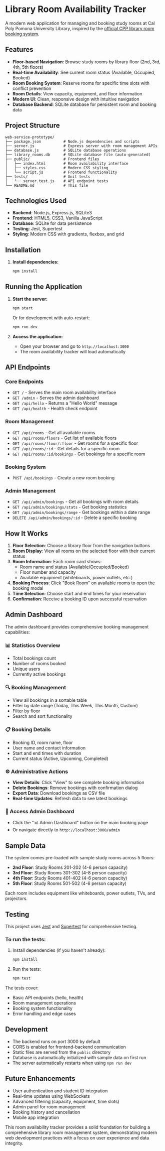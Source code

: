 # Library Room Availability Tracker

A modern web application for managing and booking study rooms at Cal Poly Pomona University Library, inspired by the [official CPP library room booking system](https://cpp.libcal.com/spaces?lid=8262&gid=0&c=0).

## Features

- **Floor-based Navigation**: Browse study rooms by library floor (2nd, 3rd, 4th, 5th floors)
- **Real-time Availability**: See current room status (Available, Occupied, Booked)
- **Room Booking System**: Reserve rooms for specific time slots with conflict prevention
- **Room Details**: View capacity, equipment, and floor information
- **Modern UI**: Clean, responsive design with intuitive navigation
- **Database Backend**: SQLite database for persistent room and booking data

## Project Structure

```
web-service-prototype/
├── package.json          # Node.js dependencies and scripts
├── server.js             # Express server with room management APIs
├── database.js           # SQLite database operations
├── library_rooms.db      # SQLite database file (auto-generated)
├── public/               # Frontend files
│   ├── index.html        # Room availability interface
│   ├── styles.css        # Modern CSS styling
│   └── script.js         # Frontend functionality
├── tests/                # Unit tests
│   └── server.test.js    # API endpoint tests
└── README.md             # This file
```

## Technologies Used

- **Backend**: Node.js, Express.js, SQLite3
- **Frontend**: HTML5, CSS3, Vanilla JavaScript
- **Database**: SQLite for data persistence
- **Testing**: Jest, Supertest
- **Styling**: Modern CSS with gradients, flexbox, and grid

## Installation

1. **Install dependencies:**
   ```bash
   npm install
   ```

## Running the Application

1. **Start the server:**
   ```bash
   npm start
   ```
   
   Or for development with auto-restart:
   ```bash
   npm run dev
   ```

2. **Access the application:**
   - Open your browser and go to `http://localhost:3000`
   - The room availability tracker will load automatically

## API Endpoints

### Core Endpoints
- `GET /` - Serves the main room availability interface
- `GET /admin` - Serves the admin dashboard
- `GET /api/hello` - Returns a "Hello World" message
- `GET /api/health` - Health check endpoint

### Room Management
- `GET /api/rooms` - Get all available rooms
- `GET /api/rooms/floors` - Get list of available floors
- `GET /api/rooms/floor/:floor` - Get rooms for a specific floor
- `GET /api/rooms/:id` - Get details for a specific room
- `GET /api/rooms/:id/bookings` - Get bookings for a specific room

### Booking System
- `POST /api/bookings` - Create a new room booking

### Admin Management
- `GET /api/admin/bookings` - Get all bookings with room details
- `GET /api/admin/bookings/stats` - Get booking statistics
- `GET /api/admin/bookings/range` - Get bookings within a date range
- `DELETE /api/admin/bookings/:id` - Delete a specific booking

## How It Works

1. **Floor Selection**: Choose a library floor from the navigation buttons
2. **Room Display**: View all rooms on the selected floor with their current status
3. **Room Information**: Each room card shows:
   - Room name and status (Available/Occupied/Booked)
   - Floor number and capacity
   - Available equipment (whiteboards, power outlets, etc.)
4. **Booking Process**: Click "Book Room" on available rooms to open the booking modal
5. **Time Selection**: Choose start and end times for your reservation
6. **Confirmation**: Receive a booking ID upon successful reservation

## Admin Dashboard

The admin dashboard provides comprehensive booking management capabilities:

### **📊 Statistics Overview**
- Total bookings count
- Number of rooms booked
- Unique users
- Currently active bookings

### **🔍 Booking Management**
- View all bookings in a sortable table
- Filter by date range (Today, This Week, This Month, Custom)
- Filter by floor
- Search and sort functionality

### **📋 Booking Details**
- Booking ID, room name, floor
- User name and contact information
- Start and end times with duration
- Current status (Active, Upcoming, Completed)

### **⚙️ Administrative Actions**
- **View Details**: Click "View" to see complete booking information
- **Delete Bookings**: Remove bookings with confirmation dialog
- **Export Data**: Download bookings as CSV file
- **Real-time Updates**: Refresh data to see latest bookings

### **🎯 Access Admin Dashboard**
- Click the "📊 Admin Dashboard" button on the main booking page
- Or navigate directly to `http://localhost:3000/admin`

## Sample Data

The system comes pre-loaded with sample study rooms across 5 floors:

- **2nd Floor**: Study Rooms 201-202 (4-6 person capacity)
- **3rd Floor**: Study Rooms 301-302 (4-8 person capacity)  
- **4th Floor**: Study Rooms 401-402 (4-6 person capacity)
- **5th Floor**: Study Rooms 501-502 (4-6 person capacity)

Each room includes equipment like whiteboards, power outlets, TVs, and projectors.

## Testing

This project uses [Jest](https://jestjs.io/) and [Supertest](https://github.com/ladjs/supertest) for comprehensive testing.

### To run the tests:

1. Install dependencies (if you haven't already):
   ```bash
   npm install
   ```
2. Run the tests:
   ```bash
   npm test
   ```

The tests cover:
- Basic API endpoints (hello, health)
- Room management operations
- Booking system functionality
- Error handling and edge cases

## Development

- The backend runs on port 3000 by default
- CORS is enabled for frontend-backend communication
- Static files are served from the `public` directory
- Database is automatically initialized with sample data on first run
- The server automatically restarts when using `npm run dev`

## Future Enhancements

- User authentication and student ID integration
- Real-time updates using WebSockets
- Advanced filtering (capacity, equipment, time slots)
- Admin panel for room management
- Booking history and cancellation
- Mobile app integration

This room availability tracker provides a solid foundation for building a comprehensive library room management system, demonstrating modern web development practices with a focus on user experience and data integrity.
